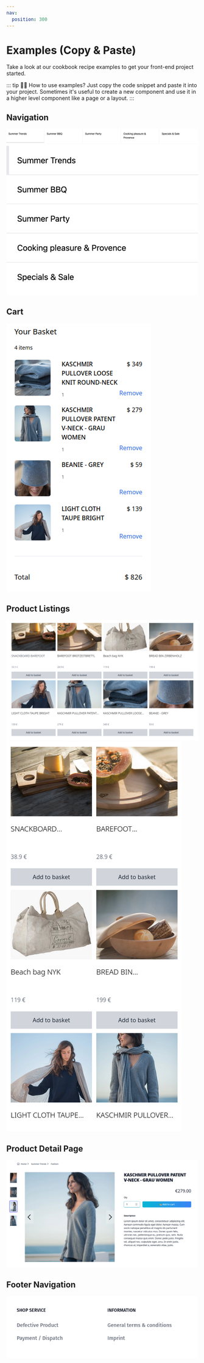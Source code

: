 ```yaml
---
nav:
  position: 300
---
```


# Examples (Copy & Paste)

Take a look at our cookbook recipe examples to get your front-end project started.

::: tip 🙋‍♀️ How to use examples?
Just copy the code snippet and paste it into your project. Sometimes it's useful to create a new component and use it in a higher level component like a page or a layout.
:::

## Navigation

<a href="./navigation/">

<img src="./navigation/simple-navigation-md.png" alt="Preview for medium screen size" class="hidden sm:block border-1 border-gray-200 rounded-md shadow-md hover:shadow-xl hover:scale-105 transform duration-300" />

<img src="./navigation/simple-navigation-sm.png" alt="Preview for small screen size" class="sm:hidden border-1 border-gray-200 rounded-md shadow-md hover:shadow-xl hover:scale-105 transform duration-300" />

</a>

## Cart

<a href="./cart/">

<img src="./cart/simple-cart-md.png" alt="Preview for medium screen size" class="mx-auto block max-h-150 border-1 border-gray-200 rounded-md shadow-md hover:shadow-xl hover:scale-105 transform duration-300" />

</a>

## Product Listings

<a href="./listing/">

<img src="./listing/condensed-listing-md.png" alt="Preview for medium screen size" class="hidden sm:block border-1 border-gray-200 rounded-md shadow-md hover:shadow-xl hover:scale-105 transform duration-300" />

<img src="./listing/condensed-listing-sm.png" alt="Preview for small screen size" class="sm:hidden border-1 border-gray-200 rounded-md shadow-md hover:shadow-xl hover:scale-105 transform duration-300" />

</a>

## Product Detail Page

<a href="./product-detail-page/">
  <img src="./product-detail-page/pdp-simple-example.png" alt="Preview for medium screen size" class="mx-auto block max-h-150 border-1 border-gray-200 rounded-md shadow-md hover:shadow-xl hover:scale-105 transform duration-300" />
</a>

## Footer Navigation

<a href="./footer-navigation/">
  <img src="./footer-navigation/footer-navigation-md.png" alt="Preview for medium screen size" class="hidden sm:block border-1 border-gray-200 rounded-md shadow-md hover:shadow-xl hover:scale-105 transform duration-300" />
</a>
